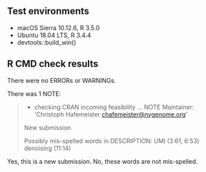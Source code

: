 ## Test environments
* macOS Sierra 10.12.6, R 3.5.0
* Ubuntu 18.04 LTS, R 3.4.4
* devtools::build_win()

## R CMD check results

There were no ERRORs or WARNINGs. 

There was 1 NOTE:

> * checking CRAN incoming feasibility ... NOTE
> Maintainer: 'Christoph Hafemeister <chafemeister@nygenome.org>'
> 
> New submission
> 
> Possibly mis-spelled words in DESCRIPTION:
>   UMI (3:61, 6:53)
>   denoising (11:14)

Yes, this is a new submission. No, these words are not mis-spelled.
